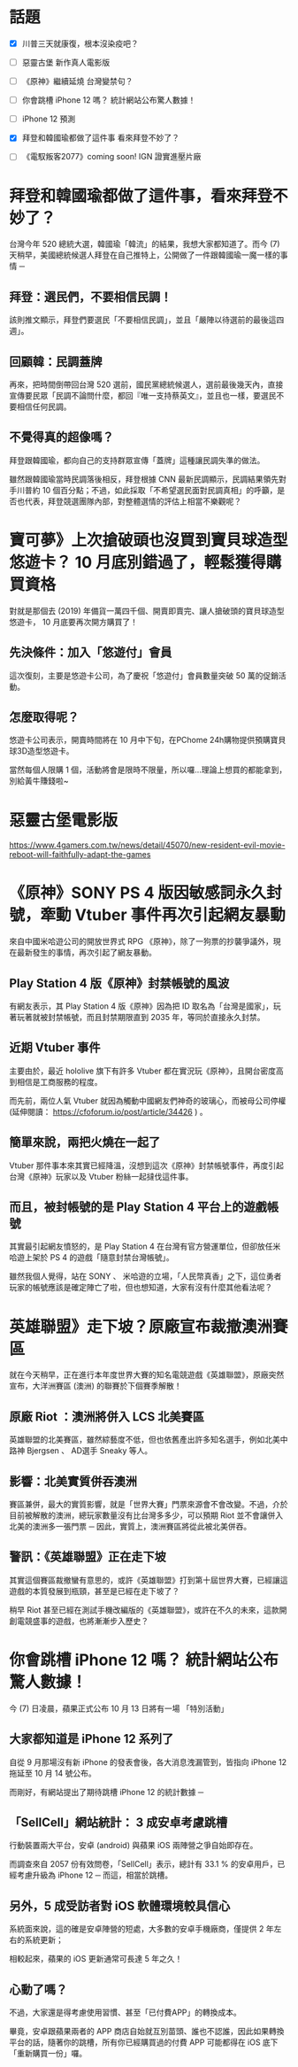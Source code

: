 # 話題
- [x] 川普三天就康復，根本沒染疫吧？
- [ ] 惡靈古堡 新作真人電影版
- [ ] 《原神》繼續延燒  台灣變禁句？
- [ ] 你會跳槽 iPhone 12 嗎？ 統計網站公布驚人數據！
- [ ] iPhone 12 預測
- [x] 拜登和韓國瑜都做了這件事 看來拜登不妙了？
- [ ] 《電馭叛客2077》coming soon! IGN 證實進壓片廠


# 拜登和韓國瑜都做了這件事，看來拜登不妙了？
台灣今年 520 總統大選，韓國瑜「韓流」的結果，我想大家都知道了。而今 (7) 天稍早，美國總統候選人拜登在自己推特上，公開做了一件跟韓國瑜一魔一樣的事情 ─ 

## 拜登：選民們，不要相信民調！
該則推文顯示，拜登們要選民「不要相信民調」，並且「嚴陣以待選前的最後這四週」。

## 回顧韓：民調蓋牌
再來，把時間倒帶回台灣 520 選前，國民黨總統候選人，選前最後幾天內，直接宣傳要民眾「民調不論問什麼，都回『唯一支持蔡英文』，並且也一樣，要選民不要相信任何民調。


## 不覺得真的超像嗎？
拜登跟韓國瑜，都向自己的支持群眾宣傳「蓋牌」這種讓民調失準的做法。

雖然跟韓國瑜當時民調落後相反，拜登根據 CNN 最新民調顯示，民調結果領先對手川普約 10 個百分點；不過，如此採取「不希望選民面對民調真相」的呼籲，是否也代表，拜登競選團隊內部，對整體選情的評估上相當不樂觀呢？




# 寶可夢》上次搶破頭也沒買到寶貝球造型悠遊卡？ 10 月底別錯過了，輕鬆獲得購買資格

對就是那個去 (2019) 年備貨一萬四千個、開賣即賣完、讓人搶破頭的寶貝球造型悠遊卡， 10 月底要再次開方購買了！

## 先決條件：加入「悠遊付」會員
這次復刻，主要是悠遊卡公司，為了慶祝「悠遊付」會員數量突破 50 萬的促銷活動。

## 怎麼取得呢？
悠遊卡公司表示，開賣時間將在 10 月中下旬，在PChome 24h購物提供預購寶貝球3D造型悠遊卡。

當然每個人限購 1 個，活動將會是限時不限量，所以囉...理論上想買的都能拿到，別給黃牛賺錢啦~



# 惡靈古堡電影版
https://www.4gamers.com.tw/news/detail/45070/new-resident-evil-movie-reboot-will-faithfully-adapt-the-games

# 《原神》SONY PS 4 版因敏感詞永久封號，牽動 Vtuber 事件再次引起網友暴動


來自中國米哈遊公司的開放世界式 RPG 《原神》，除了一狗票的抄襲爭議外，現在最新發生的事情，再次引起了網友暴動。

## Play Station 4 版《原神》封禁帳號的風波

有網友表示，其 Play Station 4 版《原神》因為把 ID 取名為「台灣是國家」，玩著玩著就被封禁帳號，而且封禁期限直到 2035 年，等同於直接永久封禁。

## 近期 Vtuber 事件

主要由於，最近 hololive 旗下有許多 Vtuber 都在實況玩《原神》，且開台密度高到相信是工商服務的程度。

而先前，兩位人氣 Vtuber 就因為觸動中國網友們神奇的玻璃心，而被母公司停權 (延伸閱讀： https://cfoforum.io/post/article/34426 ) 。

## 簡單來說，兩把火燒在一起了
Vtuber 那件事本來其實已經降溫，沒想到這次《原神》封禁帳號事件，再度引起台灣《原神》玩家以及 Vtuber 粉絲一起撻伐這件事。

## 而且，被封帳號的是 Play Station 4 平台上的遊戲帳號
其實最引起網友憤怒的，是 Play Station 4 在台灣有官方營運單位，但卻放任米哈遊上架於 PS 4 的遊戲「隨意封禁台灣帳號」。

雖然我個人覺得，站在 SONY 、 米哈遊的立場，「人民幣真香」之下，這位勇者玩家的帳號應該是確定陣亡了啦，但也想知道，大家有沒有什麼其他看法呢？


# 英雄聯盟》走下坡？原廠宣布裁撤澳洲賽區

就在今天稍早，正在進行本年度世界大賽的知名電競遊戲《英雄聯盟》，原廠突然宣布，大洋洲賽區 (澳洲) 的聯賽於下個賽季解散！

## 原廠 Riot ：澳洲將併入 LCS 北美賽區
英雄聯盟的北美賽區，雖然綜藝度不低，但也依舊產出許多知名選手，例如北美中路神 Bjergsen 、 AD選手 Sneaky 等人。

## 影響：北美實質併吞澳洲
賽區兼併，最大的實質影響，就是「世界大賽」門票來源會不會改變。不過，介於目前被解散的澳洲，總玩家數量沒有比台灣多多少，可以預期 Riot 並不會讓併入北美的澳洲多一張門票 ─ 因此，實質上，澳洲賽區將從此被北美併吞。

## 警訊：《英雄聯盟》正在走下坡
其實這個賽區裁撤蠻有意思的，或許《英雄聯盟》打到第十屆世界大賽，已經讓這遊戲的本質發展到瓶頸，甚至是已經在走下坡了？

稍早 Riot 甚至已經在測試手機改編版的《英雄聯盟》，或許在不久的未來，這款開創電競盛事的遊戲，也將漸漸步入歷史？



# 你會跳槽 iPhone 12 嗎？ 統計網站公布驚人數據！
今 (7) 日凌晨，蘋果正式公布 10 月 13 日將有一場 「特別活動」

## 大家都知道是 iPhone 12 系列了
自從 9 月那場沒有新 iPhone 的發表會後，各大消息洩漏管到，皆指向 iPhone 12 拖延至 10 月 14 號公布。

而剛好，有網站提出了期待跳槽 iPhone 12 的統計數據 ─

## 「SellCell」網站統計： 3 成安卓考慮跳槽
行動裝置兩大平台，安卓 (android) 與蘋果 iOS 兩陣營之爭自始即存在。

而調查來自 2057 份有效問卷，「SellCell」表示，總計有 33.1 % 的安卓用戶，已經考慮升級為 iPhone 12 ─ 而這，相當於跳槽。

## 另外，5 成受訪者對 iOS 軟體環境較具信心
系統面來說，這的確是安卓陣營的短處，大多數的安卓手機廠商，僅提供 2 年左右的系統更新；

相較起來，蘋果的 iOS 更新通常可長達 5 年之久！


## 心動了嗎？
不過，大家還是得考慮使用習慣、甚至「已付費APP」的轉換成本。

畢竟，安卓跟蘋果兩者的 APP 商店自始就互別苗頭、誰也不認誰，因此如果轉換平台的話，隨著你的跳槽，所有你已經購買過的付費 APP 可能都得在 iOS 底下「重新購買一份」囉。